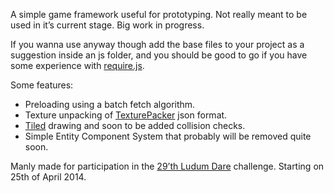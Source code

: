 A simple game framework useful for prototyping. Not really meant to be used in it’s current stage. Big work in progress.

If you wanna use anyway though add the base files to your project as a suggestion inside an js folder, and you should be good to go if you have some experience with [require.js](http://requirejs.org/).

Some features:

- Preloading using a batch fetch algorithm.
- Texture unpacking of [TexturePacker](http://www.codeandweb.com/texturepacker) json format.
- [Tiled](http://www.mapeditor.org/) drawing and soon to be added collision checks.
- Simple Entity Component System that probably will be removed quite soon.

Manly made for participation in the [29’th Ludum Dare](http://www.ludumdare.com/compo/) challenge. Starting on 25th of April 2014.